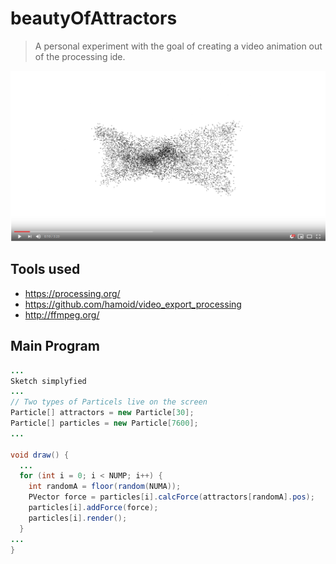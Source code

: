 # beautyOfAttractors 
> A personal experiment with the goal of creating a video animation out of the processing ide.

![beautyOfAttractors](/Capture.png)

## Tools used
* https://processing.org/
* https://github.com/hamoid/video_export_processing
* http://ffmpeg.org/

## Main Program

```java
...
Sketch simplyfied
...
// Two types of Particels live on the screen 
Particle[] attractors = new Particle[30];
Particle[] particles = new Particle[7600];
...

void draw() {
  ...
  for (int i = 0; i < NUMP; i++) {
    int randomA = floor(random(NUMA));
    PVector force = particles[i].calcForce(attractors[randomA].pos);
    particles[i].addForce(force);
    particles[i].render();
  }
...
}
```
